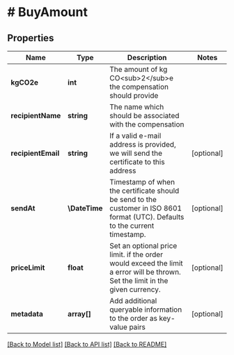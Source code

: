 # # BuyAmount

## Properties

Name | Type | Description | Notes
------------ | ------------- | ------------- | -------------
**kgCO2e** | **int** | The amount of kg CO&lt;sub&gt;2&lt;/sub&gt;e the compensation should provide |
**recipientName** | **string** | The name which should be associated with the compensation |
**recipientEmail** | **string** | If a valid e-mail address is provided, we will send the certificate to this address | [optional]
**sendAt** | **\DateTime** | Timestamp of when the certificate should be send to the customer in ISO 8601 format (UTC). Defaults to the current timestamp. | [optional]
**priceLimit** | **float** | Set an optional price limit. if the order would exceed the limit a error will be thrown. Set the limit in the given currency. | [optional]
**metadata** | **array[]** | Add additional queryable information to the order as key-value pairs | [optional]

[[Back to Model list]](../../README.md#models) [[Back to API list]](../../README.md#endpoints) [[Back to README]](../../README.md)
